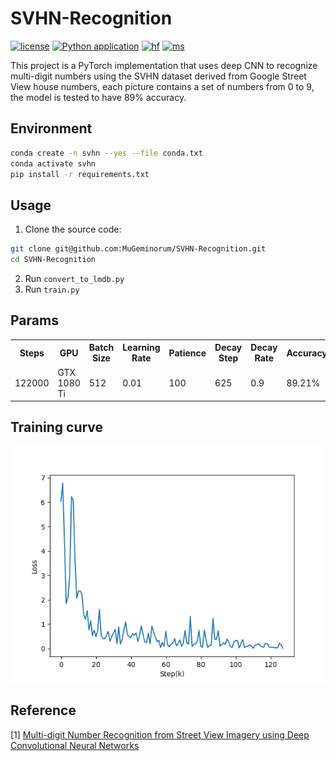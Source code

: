 # SVHN-Recognition
[![license](https://img.shields.io/github/license/MuGeminorum/SVHN-Recognition.svg)](https://github.com/MuGeminorum/SVHN-Recognition/blob/master/LICENSE)
[![Python application](https://github.com/MuGeminorum/SVHN-Recognition/actions/workflows/python-app.yml/badge.svg?branch=main)](https://github.com/MuGeminorum/SVHN-Recognition/actions/workflows/python-app.yml)
[![hf](https://img.shields.io/badge/HF-SVHN-ffd21e.svg)](https://huggingface.co/spaces/MuGeminorum/SVHN-Recognition)
[![ms](https://img.shields.io/badge/ModelScope-SVHN-624aff.svg)](https://www.modelscope.cn/studios/MuGeminorum/SVHN-Recognition)

This project is a PyTorch implementation that uses deep CNN to recognize multi-digit numbers using the SVHN dataset derived from Google Street View house numbers, each picture contains a set of numbers from 0 to 9, the model is tested to have 89% accuracy.

## Environment
```bash
conda create -n svhn --yes --file conda.txt
conda activate svhn
pip install -r requirements.txt
```

## Usage
1. Clone the source code:
```bash
git clone git@github.com:MuGeminorum/SVHN-Recognition.git
cd SVHN-Recognition
```
2. Run `convert_to_lmdb.py`
3. Run `train.py`

## Params
<table>
    <tr>
        <th>Steps</th>
        <th>GPU</th>
        <th>Batch Size</th>
        <th>Learning Rate</th>
        <th>Patience</th>
        <th>Decay Step</th>
        <th>Decay Rate</th>
        <th>Accuracy</th>
    </tr>
    <tr>
        <td>122000</td>
        <td>GTX 1080 Ti</td>
        <td>512</td>
        <td>0.01</td>
        <td>100</td>
        <td>625</td>
        <td>0.9</td>
        <td>89.21%</td>
    </tr>
</table>

## Training curve
![](./docs/loss.png)

## Reference
[1] [Multi-digit Number Recognition from Street View Imagery using Deep Convolutional Neural Networks](http://arxiv.org/pdf/1312.6082.pdf)